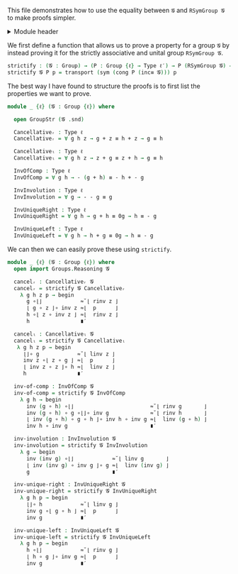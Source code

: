 This file demonstrates how to use the equality between `𝓖` and `RSymGroup 𝓖` to make proofs simpler.

<details>
<summary>Module header</summary>

```agda
{-# OPTIONS --safe --cubical #-}

module Groups.Properties.Test where

open import Cubical.Foundations.Prelude
open import Cubical.Algebra.Group
open import Groups.Symmetric.Representable

private
  variable
    ℓ ℓ′ : Level
```

</details>

We first define a function that allows us to prove a property for a group `𝓖` by instead proving it for the strictly associative and unital group `RSymGroup 𝓖`.

```agda
strictify : (𝓖 : Group) → (P : Group {ℓ} → Type ℓ′) → P (RSymGroup 𝓖) → P 𝓖
strictify 𝓖 P p = transport (sym (cong P (inc≡ 𝓖))) p
```

The best way I have found to structure the proofs is to first list the properties we want to prove.

```agda
module _ {ℓ} (𝓖 : Group {ℓ}) where

  open GroupStr (𝓖 .snd)

  Cancellativeᵣ : Type ℓ
  Cancellativeᵣ = ∀ g h z → g + z ≡ h + z → g ≡ h

  Cancellativeₗ : Type ℓ
  Cancellativeₗ = ∀ g h z → z + g ≡ z + h → g ≡ h

  InvOfComp : Type ℓ
  InvOfComp = ∀ g h → - (g + h) ≡ - h + - g

  InvInvolution : Type ℓ
  InvInvolution = ∀ g → - - g ≡ g

  InvUniqueRight : Type ℓ
  InvUniqueRight = ∀ g h → g + h ≡ 0g → h ≡ - g

  InvUniqueLeft : Type ℓ
  InvUniqueLeft = ∀ g h → h + g ≡ 0g → h ≡ - g
```

We can then we can easily prove these using `strictify`.

```agda
module _ {ℓ} (𝓖 : Group {ℓ}) where
  open import Groups.Reasoning 𝓖

  cancelᵣ : Cancellativeᵣ 𝓖
  cancelᵣ = strictify 𝓖 Cancellativeᵣ
    λ g h z p → begin
      g ∘⌊⌋            ≈˘⌊ rinv z ⌋
      ⌊ g ∘ z ⌋∘ inv z ≈⌊  p      ⌋
      h ∘⌊ z ∘ inv z ⌋ ≈⌊  rinv z ⌋
      h                ∎′

  cancelₗ : Cancellativeₗ 𝓖
  cancelₗ = strictify 𝓖 Cancellativeₗ
   λ g h z p → begin
     ⌊⌋∘ g            ≈˘⌊ linv z ⌋
     inv z ∘⌊ z ∘ g ⌋ ≈⌊  p      ⌋
     ⌊ inv z ∘ z ⌋∘ h ≈⌊  linv z ⌋
     h                ∎′

  inv-of-comp : InvOfComp 𝓖
  inv-of-comp = strictify 𝓖 InvOfComp
    λ g h → begin
      inv (g ∘ h) ∘⌊⌋                        ≈˘⌊ rinv g       ⌋
      inv (g ∘ h) ∘ g ∘⌊⌋∘ inv g             ≈˘⌊ rinv h       ⌋
      ⌊ inv (g ∘ h) ∘ g ∘ h ⌋∘ inv h ∘ inv g ≈⌊  linv (g ∘ h) ⌋
      inv h ∘ inv g                          ∎′

  inv-involution : InvInvolution 𝓖
  inv-involution = strictify 𝓖 InvInvolution
    λ g → begin
      inv (inv g) ∘⌊⌋            ≈˘⌊ linv g       ⌋
      ⌊ inv (inv g) ∘ inv g ⌋∘ g ≈⌊  linv (inv g) ⌋
      g                          ∎′

  inv-unique-right : InvUniqueRight 𝓖
  inv-unique-right = strictify 𝓖 InvUniqueRight
    λ g h p → begin
      ⌊⌋∘ h            ≈˘⌊ linv g ⌋
      inv g ∘⌊ g ∘ h ⌋ ≈⌊  p      ⌋
      inv g            ∎′

  inv-unique-left : InvUniqueLeft 𝓖
  inv-unique-left = strictify 𝓖 InvUniqueLeft
    λ g h p → begin
      h ∘⌊⌋            ≈˘⌊ rinv g ⌋
      ⌊ h ∘ g ⌋∘ inv g ≈⌊  p      ⌋
      inv g            ∎′
```
